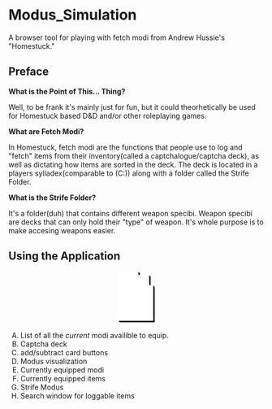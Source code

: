 # Modus_Simulation
A browser tool for playing with fetch modi from Andrew Hussie's "Homestuck."
## Preface

**What is the Point of This... Thing?**

Well, to be frank it's mainly just for fun, but it could theorhetically be used for Homestuck based D&D and/or other roleplaying games.

**What are Fetch Modi?**

In Homestuck, fetch modi are the functions that people use to log and "fetch" items from their inventory(called a captchalogue/captcha deck), as well as dictating how items are sorted in the deck. The deck is located in a players sylladex(comparable to (C:)) along with a folder called the Strife Folder.

**What is the Strife Folder?**

It's a folder(duh) that contains different weapon specibi. Weapon specibi are decks that can only hold their "type" of weapon. It's whole purpose is to make accesing weapons easier. 
## Using the Application
<p align="center">
  <img height=100px src="Modi\Captcha_Card.png" alt='appRef'>
</p>
<ol type="A">
  <li>List of all the <i>current</i> modi availible to equip.</li>
  <li>Captcha deck</li>
  <li>add/subtract card buttons</li>
  <li>Modus visualization</li>
  <li>Currently equipped modi</li>
  <li>Currently equipped items</li>
  <li>Strife Modus</li>
  <li>Search window for loggable items</li>
</ol>

